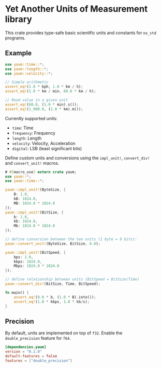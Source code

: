 Yet Another Units of Measurement library
========================================

This crate provides type-safe basic scientific units and constants for `no_std` programs.

Example
-------

```rust
use yaum::time::*;
use yaum::length::*;
use yaum::velocity::*;

// Simple arithmetic
assert_eq!(1.0 * kph, 1.0 * km / h);
assert_eq!(1.0 * km / min, 60.0 * km / h);

// Read value in a given unit
assert_eq!(60.0, (1.0 * min).s());
assert_eq!(1_000.0, (1.0 * km).m());
```

Currently supported units:
* `time`: Time
* `frequency`: Frequency
* `length`: Length
* `velocity`: Velocity, Acceleration
* `digital`: LSB (least significant bits)

Define custom units and conversions using the `impl_unit!`, `convert_div!` and `convert_unit!` macros.

```rust
# #[macro_use] extern crate yaum;
use yaum::*;
use yaum::time::*;

yaum::impl_unit!(ByteSize, {
    B: 1.0,
    kB: 1024.0,
    MB: 1024.0 * 1024.0
});
yaum::impl_unit!(BitSize, {
    b: 1.0,
    kb: 1024.0,
    Mb: 1024.0 * 1024.0
});

// define conversion between the two units (1 byte = 8 bits):
yaum::convert_unit!(ByteSize, BitSize, 8.0);

yaum::impl_unit!(BitSpeed, {
    bps: 1.0,
    kbps: 1024.0,
    Mbps: 1024.0 * 1024.0
});

// define relationship between units (BitSpeed = BitSize/Time)
yaum::convert_div!(BitSize, Time, BitSpeed);

fn main() {
    assert_eq!(8.0 * b, (1.0 * B).into());
    assert_eq!(1.0 * kbps, 1.0 * kb/s);
}
```

Precision
---------

By default, units are implemented on top of `f32`. Enable the `double_precision` feature for `f64`.

```TOML
[dependencies.yaum]
version = "0.1.0"
default-features = false
features = ["double_precision"]
```
